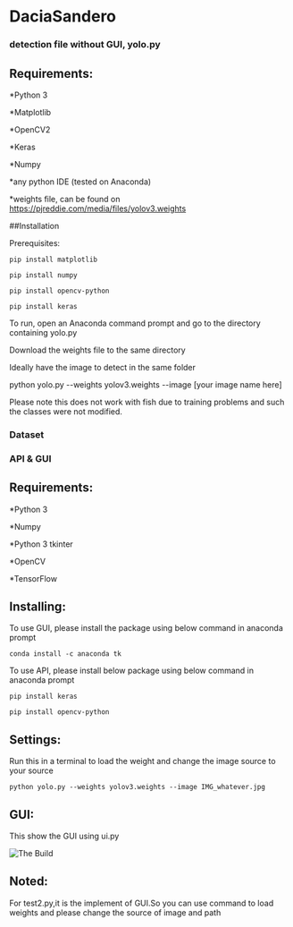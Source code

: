# DaciaSandero

### detection file without GUI, yolo.py

## Requirements:

*Python 3

*Matplotlib

*OpenCV2

*Keras

*Numpy

*any python IDE (tested on Anaconda)

*weights file, can be found on https://pjreddie.com/media/files/yolov3.weights

##Installation

Prerequisites:

```pip install matplotlib```

```pip install numpy```

```pip install opencv-python```

```pip install keras```

To run, open an Anaconda command prompt and go to the directory containing yolo.py

Download the weights file to the same directory

Ideally have the image to detect in the same folder

python yolo.py --weights yolov3.weights --image [your image name here]

Please note this does not work with fish due to training problems and such the classes were not modified.


### Dataset


### API & GUI
## Requirements: 
*Python 3

*Numpy

*Python 3 tkinter

*OpenCV

*TensorFlow
 
## Installing:
To use GUI, please install the package using below command in anaconda prompt 

```conda install -c anaconda tk```


To use API, please install below package using below command in anaconda prompt

```pip install keras```

```pip install opencv-python```

## Settings:
Run this in a terminal to load the weight and change the image source to your source 

```python yolo.py --weights yolov3.weights --image IMG_whatever.jpg```

## GUI:
This show the GUI using ui.py

![The Build](./ui.PNG?raw=true)

## Noted:
For test2.py,it is the implement of GUI.So you can use command to load weights and please change the source of image and path 

